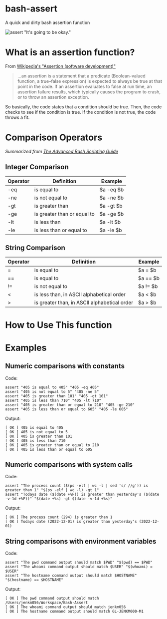 # bash-assert
A quick and dirty bash assertion function

![assert "It's going to be okay."](http://managedkaos.com/wp-content/uploads/2016/10/xkcd-assert-its-going-to-be-okay.png)

# What is an assertion function?
From [Wikipedia's "Assertion (software development)"](https://en.wikipedia.org/wiki/Assertion_(software_development))
>...an assertion is a statement that a predicate (Boolean-valued function, a true–false expression) is expected to always be true at that point in the code. If an assertion evaluates to false at run time, an assertion failure results, which typically causes the program to crash, or to throw an assertion exception.

So basically, the code states that a condition should be true.  Then, the code checks to see if the condition is true.  If the condition is not true, the code throws a fit. 
# Comparison Operators 
_Summarized from [The Advanced Bash Scripting Guide](http://www.tldp.org/LDP/abs/html/comparison-ops.html)_

## Integer Comparison
Operator|Definition                                               |Example
--------|---------------------------------------------------------|-------
-eq     | is equal to                                             | $a -eq $b
-ne     | is not equal to                                         | $a -ne $b
-gt     | is greater than                                         | $a -gt $b
-ge     | is greater than or equal to                             | $a -ge $b
-lt     | is less than                                            | $a -lt $b
-le     | is less than or equal to                                | $a -le $b

## String Comparison
Operator|Definition                                               |Example
--------|---------------------------------------------------------|-------
=       | is equal to                                             | $a = $b
==      | is equal to                                             | $a == $b
!=      | is not equal to                                         | $a != $b
<       | is less than, in ASCII alphabetical order               | $a < $b 
\>       | is greater than, in ASCII alphabetical order            | $a > $b

# How to Use This function

# Examples

## Numeric comparisons with constants
Code:
```
assert "405 is equal to 405" "405 -eq 405"
assert "405 is not equal to 5" "405 -ne 5"
assert "405 is greater than 101" "405 -gt 101"
assert "405 is less than 710" "405 -lt 710"
assert "405 is greater than or equal to 210" "405 -ge 210"
assert "405 is less than or equal to 605" "405 -le 605"
```
Output:
```
[ OK ] 405 is equal to 405
[ OK ] 405 is not equal to 5
[ OK ] 405 is greater than 101
[ OK ] 405 is less than 710
[ OK ] 405 is greater than or equal to 210
[ OK ] 405 is less than or equal to 605
```
## Numeric comparisons with system calls
Code:
```
assert "The process count ($(ps -elf | wc -l | sed 's/ //g')) is greater than 1" "$(ps -elf | wc -l) -gt 1"
assert "Todays date ($(date +%F)) is greater than yesterday's ($(date -v-1d +%F))" "$(date +%s) -gt $(date -v-1d +%s)"
```
Output:
```
[ OK ] The process count (294) is greater than 1
[ OK ] Todays date (2022-12-01) is greater than yesterday's (2022-12-01)
```
## String comparisons with environment variables
Code:
```
assert "The pwd command output should match $PWD" "$(pwd) == $PWD"
assert "The whoami command output should match $USER" "$(whoami) = $USER"
assert "The hostname command output should match $HOSTNAME" "$(hostname) == $HOSTNAME"
```
Output:
```
[ OK ] The pwd command output should match /Users/jenkm056/Workspace/Bash-Assert
[ OK ] The whoami command output should match jenkm056
[ OK ] The hostname command output should match GL-JENKM000-M1
```
